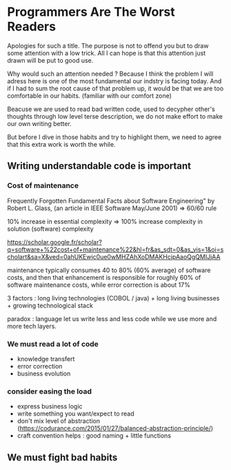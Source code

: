 # Programmers Are The Worst Readers

Apologies for such a title. The purpose is not to offend you but to draw some attention with a low trick. All I can hope is that this attention just drawn will be put to good use.

Why would such an attention needed ? Because I think the problem I will adress here is one of the most fundamental our indstry is facing today. And if I had to sum the root cause of that problem up, it would be that we are too comfortable in our habits. (familiar with our comfort zone)

Beacuse we are used to read bad written code, used to decypher other's thoughts through low level terse description, we do not make effort to make our own writing better.

But before I dive in those habits and try to highlight them, we need to agree that this extra work is worth the while.

## Writing understandable code is important

### Cost of maintenance

Frequently Forgotten Fundamental Facts about Software Engineering" by Robert L. Glass, (an article in IEEE Software May/June 2001)
=> 60/60 rule

10% increase in essential complexity => 100% increase complexity in solution (software) complexity

https://scholar.google.fr/scholar?q=software+%22cost+of+maintenance%22&hl=fr&as_sdt=0&as_vis=1&oi=scholart&sa=X&ved=0ahUKEwjc0ue0wMHZAhXoDMAKHcjpAaoQgQMIJjAA

maintenance typically consumes 40 to 80% (60% average) of software costs, and then that enhancement is responsible for roughly 60% of software maintenance costs, while error correction is about 17%

3 factors : long living technologies (COBOL / java) + long living businesses + growing technological stack

paradox : language let us write less and less code while we use more and more tech layers.

### We must read a lot of code

* knowledge transfert
* error correction
* business evolution

### consider easing the load

* express business logic
* write something you want/expect to read
* don't mix level of abstraction (https://codurance.com/2015/01/27/balanced-abstraction-principle/)
* craft convention helps : good naming + little functions

## We must fight bad habits
